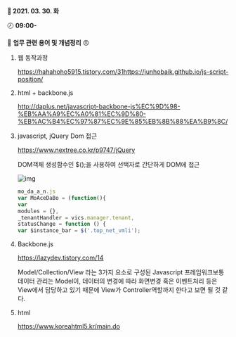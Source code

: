 **:date: 2021. 03. 30. 화** 

:clock8: **09:00-**

:bookmark_tabs: **업무 관련 용어 및 개념정리** :angry: 





1. 웹 동작과정

   https://hahahoho5915.tistory.com/31https://junhobaik.github.io/js-script-position/

2. html + backbone.js

   http://daplus.net/javascript-backbone-js%EC%9D%98-%EB%AA%A9%EC%A0%81%EC%9D%80-%EB%AC%B4%EC%97%87%EC%9E%85%EB%8B%88%EA%B9%8C/

3. javascript, jQuery Dom 접근

   https://www.nextree.co.kr/p9747/jQuery

   DOM객체 생성함수인 $();을 사용하여 선택자로 간단하게 DOM에 접근

   ![img](https://lh6.googleusercontent.com/Gs3zatDSbDYmIbCeOE1xhwUuf1z6wtvdnPIgS_H5XfPTX2TT0jM4wdOF5WhfSVBAlKDFEsesUsiICKCR3lCWT5I2l_o2yBo-Bm1OMkkXDrKebsYrKkbE1ng2d6bxs351b3LBkGnp)

   ```javascript
   mo_da_a_n.js
   var MoAceDaBo = (function(){
   var
   modules = {},
   _tenantHandler = vics.manager.tenant,
   statusChange = function () {
   var $instance_bar = $('.top_net_vmli');
   ```

4. Backbone.js

   https://lazydev.tistory.com/14

   Model/Collection/View 라는 3가지 요소로 구성된 Javascript 프레임워크보통 데이터 관리는 Model이, 데이터의 변경에 따라 화면변경 혹은 이벤트처리 등은 View에서 담당하고 있기 때문에 View가 Controller역할까지 한다고 보면 될 것 같다.

5. html

   https://www.koreahtml5.kr/main.do